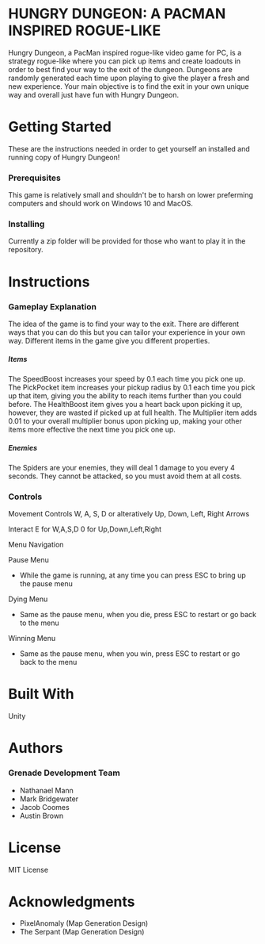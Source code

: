 # **HUNGRY DUNGEON: A PACMAN INSPIRED ROGUE-LIKE**

Hungry Dungeon, a PacMan inspired rogue-like video game for PC, is a strategy rogue-like where you can pick up items and create loadouts in order to best find your way to the exit of the dungeon. Dungeons are randomly generated each time upon playing to give the player a fresh and new experience. Your main objective is to find the exit in your own unique way and overall just have fun with Hungry Dungeon.

# **Getting Started**

These are the instructions needed in order to get yourself an installed and running copy of Hungry Dungeon!

### **Prerequisites**
This game is relatively small and shouldn't be to harsh on lower preferming computers and should work on Windows 10 and MacOS.

### **Installing**

Currently a zip folder will be provided for those who want to play it in the repository.

# **Instructions**

### Gameplay Explanation

The idea of the game is to find your way to the exit. There are different ways that you can do this but you can tailor your experience in your own way. Different items in the game give you different properties. 

##### Items

The SpeedBoost increases your speed by 0.1 each time you pick one up.
The PickPocket item increases your pickup radius by 0.1 each time you pick up that item, giving you the ability to reach items further than you could before.
The HealthBoost item gives you a heart back upon picking it up, however, they are wasted if picked up at full health.
The Multiplier item adds 0.01 to your overall multiplier bonus upon picking up, making your other items more effective the next time you pick one up.

##### Enemies

The Spiders are your enemies, they will deal 1 damage to you every 4 seconds. They cannot be attacked, so you must avoid them at all costs.

### Controls

Movement Controls
W, A, S, D or alteratively 
Up, Down, Left, Right Arrows

Interact
E for W,A,S,D
0 for Up,Down,Left,Right

Menu Navigation

Pause Menu
* While the game is running, at any time you can press ESC to bring up the pause menu 

Dying Menu
* Same as the pause menu, when you die, press ESC to restart or go back to the menu 

Winning Menu
* Same as the pause menu, when you win, press ESC to restart or go back to the menu 

# **Built With**

Unity

# **Authors**

### Grenade Development Team
* Nathanael Mann
* Mark Bridgewater
* Jacob Coomes
* Austin Brown

# **License**

MIT License

# **Acknowledgments**

* PixelAnomaly (Map Generation Design)
* The Serpant (Map Generation Design)

